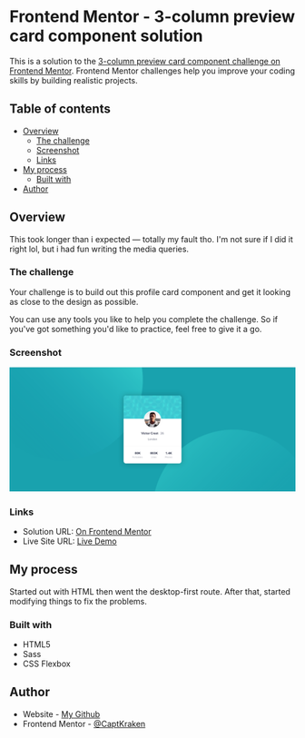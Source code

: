 # Frontend Mentor - 3-column preview card component solution

This is a solution to the [3-column preview card component challenge on Frontend Mentor](https://www.frontendmentor.io/challenges/3column-preview-card-component-pH92eAR2-). Frontend Mentor challenges help you improve your coding skills by building realistic projects.

## Table of contents

- [Overview](#overview)
  - [The challenge](#the-challenge)
  - [Screenshot](#screenshot)
  - [Links](#links)
- [My process](#my-process)
  - [Built with](#built-with)
- [Author](#author)

## Overview

This took longer than i expected — totally my fault tho. I'm not sure if I did it right lol, but i had fun writing the media queries.

### The challenge

Your challenge is to build out this profile card component and get it looking as close to the design as possible.

You can use any tools you like to help you complete the challenge. So if you've got something you'd like to practice, feel free to give it a go.

### Screenshot

![](./screenshot.png)

### Links

- Solution URL: [On Frontend Mentor](https://www.frontendmentor.io/solutions/profile-card-component-with-html-scss-css-flexbox-2qoUBBQ6v)
- Live Site URL: [Live Demo](https://captkraken.github.io/profile-card-component-main)

## My process

Started out with HTML then went the desktop-first route. After that, started modifying things to fix the problems.

### Built with

- HTML5
- Sass
- CSS Flexbox

## Author

- Website - [My Github](https://github.com/CaptKraken)
- Frontend Mentor - [@CaptKraken](https://www.frontendmentor.io/profile/CaptKraken)
